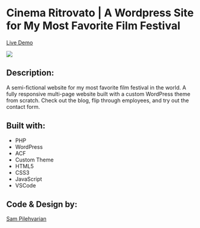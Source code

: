 # Cinema Ritrovato | A Wordpress Site for My Most Favorite Film Festival

[Live Demo](https://samdev.codes/cinemaritrovato/)

![](assets/images/screen-shot.png)

## Description:
A semi-fictional website for my most favorite film festival in the world. A fully responsive multi-page website built with a custom WordPress theme from scratch. Check out the blog, flip through employees, and try out the contact form.

## Built with:

* PHP
* WordPress
* ACF
* Custom Theme
* HTML5
* CSS3
* JavaScript
* VSCode


## Code & Design by:
[Sam Pilehvarian](https://samdev.codes/)
